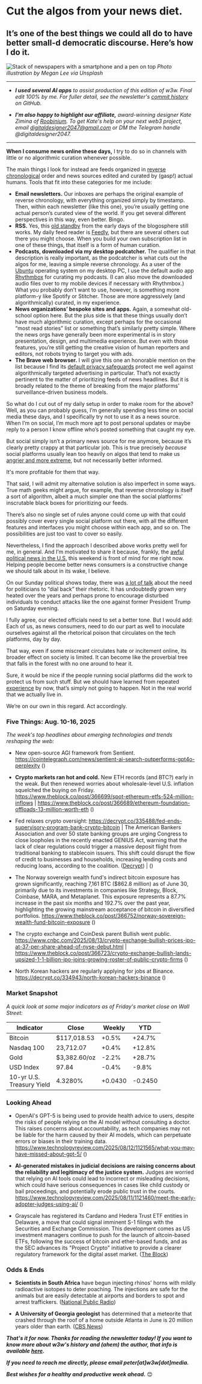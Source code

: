 # Cut the algos from your news diet.
## It’s one of the best things we could all do to have better small-d democratic discourse. Here’s how I do it.

![Stack of newspapers with a smartphone and a pen on top](https://w3w.news/img/megan-lee-3840.jpg)
*Photo illustration by Megan Lee via Unsplash*

<hr>

- _**I used several AI apps** to assist production of this edition of w3w. Final edit 100% by me. For fuller detail, see the newsletter's [commit history](https://github.com/peteramckay/w3wnewsletter/commits) on GitHub._

<!--

- _**A big thank-you to w3w's paid subscribers!** To join them in supporting this work, please check out our paid plans [on Substack](https://w3wnews.substack.com/subscribe)._

-->

- _**I'm also happy to highlight our affiliate,** award-winning designer Kate Zimina of [Roobinium](https://dribbble.com/roobinium). To get Kate's help on your next web3 project, email digitaldesigner2047@gmail.com or DM the Telegram handle @digitaldesigner2047._

<hr>

<!-- Riff on/revive archival post about news algos. Github link: https://github.com/peteramckay/w3wnewsletter/blob/master/2024/2024-07-14.md

This one needs reinforcement from time to time...

-->

**When I consume news online these days,** I try to do so in channels with little or no algorithmic curation whenever possible.

The main things I look for instead are feeds organized in [reverse chronological](https://en.wikipedia.org/wiki/Reverse_chronology#:~:text=Reverse%20chronology%20is%20a%20narrative,the%20conclusion%20to%20the%20plot.) order and news sources edited and curated by (gasp!) actual humans. Tools that fit into these categories for me include:
- **Email newsletters.** Our inboxes are perhaps the original example of reverse chronology, with everything organized simply by timestamp. Then, within each newsletter (like this one), you’re usually getting one actual person’s curated view of the world. If you get several different perspectives in this way, even better. Bingo.
- **RSS.** Yes, this [old standby](https://rss.com/blog/how-do-rss-feeds-work/) from the early days of the blogosphere still works. My daily feed reader is [Feedly](https://feedly.com/), but there are several others out there you might choose. When you build your own subscription list in one of these things, that itself is a form of human curation.
- **Podcasts, downloaded via my desktop podcatcher.** The qualifier in that description is really important, as the podcatcher is what cuts out the algos for me, leaving a simple reverse chronology. As a user of the [Ubuntu](https://ubuntu.com/desktop) operating system on my desktop PC, I use the default audio app [Rhythmbox](https://en.wikipedia.org/wiki/Rhythmbox) for curating my podcasts. (I can also move the downloaded audio files over to my mobile devices if necessary with Rhythmbox.) What you probably don’t want to use, however, is something more platform-y like Spotify or Stitcher. Those are more aggressively (and algorithmically) curated, in my experience.
- **News organizations’ bespoke sites and apps.** Again, a somewhat old-school option here. But the plus side is that these things usually don’t have much algorithmic curation, except perhaps  for the occasional “most read stories” list or something that’s similarly pretty simple. Where the news orgs have generally been more experimental is in story presentation, design, and multimedia experience. But even with those features, you’re still getting the creative vision of human reporters and editors, not robots trying to target you with ads.
- **The Brave web browser.** I will give this one an honorable mention on the list because I find its [default privacy safeguards](https://brave.com/) protect me well against algorithmically targeted advertising in particular. That’s not exactly pertinent to the matter of prioritizing feeds of news headlines. But it is broadly related to the theme of breaking from the major platforms’ surveillance-driven business models.

So what do I cut out of my daily setup in order to make room for the above? Well, as you can probably guess, I’m generally spending less time on social media these days, and I specifically try not to use it as a news source. When I’m on social, I’m much more apt to post personal updates or maybe reply to a person I know offline who’s posted something that caught my eye.

But social simply isn’t a primary news source for me anymore, because it’s clearly pretty crappy at that particular job. This is true precisely *because* social platforms usually lean too heavily on algos that tend to make us [angrier and more extreme](https://www.psychologytoday.com/us/blog/friction/201807/why-social-media-makes-us-angrier-and-more-extreme), but not necessarily better informed.

It's more profitable for them that way.

That said, I will admit my alternative solution is also imperfect in some ways. True math geeks might argue, for example, that reverse chronology is itself a sort of algorithm, albeit a much simpler one than the social platforms’ inscrutable black boxes for prioritizing our feeds.

There’s also no single set of rules anyone could come up with that could possibly cover every single social platform out there, with all the different features and interfaces you might choose within each app, and so on. The possibilities are just too vast to cover so easily.

Nevertheless, I find the approach I described above works pretty well for me, in general. And I’m motivated to share it because, frankly, the [awful political news in the U.S.](https://www.wsj.com/politics/elections/trump-taken-off-stage-after-apparent-shots-fired-at-rally-9d6680da?st=67c2iu2yhajek5q&reflink=desktopwebshare_permalink) this weekend is front of mind for me right now. Helping people become better news consumers is a constructive change we should talk about in its wake, I believe.

On our Sunday political shows today, there was [a lot of talk](https://www.youtube.com/watch?v=HkBaKOW-OOo) about the need for politicians to “dial back” their rhetoric. It has undoubtedly grown very heated over the years and perhaps prone to encourage disturbed individuals to conduct attacks like the one against former President Trump on Saturday evening.

I fully agree, our elected officials need to set a better tone. But I would add: Each of us, as news consumers, need to do our part as well to inoculate ourselves against all the rhetorical poison that circulates on the tech platforms, day by day.

That way, even if some miscreant circulates hate or incitement online, its broader effect on society is limited. It can become like the proverbial tree that falls in the forest with no one around to hear it.

Sure, it would be nice if the people running social platforms did the work to protect us from such stuff. But we should have learned from repeated [experience](https://www.npr.org/2021/10/05/1043377310/facebook-whistleblower-frances-haugen-congress) by now, that’s simply not going to happen. Not in the real world that we actually live in.

We’re on our own in this regard. Act accordingly.

### Five Things: Aug. 10-16, 2025

*The week's top headlines about emerging technologies and trends reshaping the web:*

- New open-source AGI framework from Sentient. https://cointelegraph.com/news/sentient-ai-search-outperforms-gpt4o-perplexity ([]())

- **Crypto markets ran hot and cold.** New ETH records (and BTC?) early in the weak. But then renewed worries about wholesale-level U.S. inflation squelched the buying on Friday. <!-- Some headlines about this mid-week. Keep an eye out through Friday's close for any necessary market updates in the Sunday email blast. --> https://www.theblock.co/post/366699/spot-ethereum-etfs-524-million-inflows | https://www.theblock.co/post/366689/ethereum-foundation-offloads-13-million-worth-eth ([]())

- Fed relaxes crypto oversight: https://decrypt.co/335488/fed-ends-supervisory-program-bank-crypto-bitcoin | The American Bankers Association and over 50 state banking groups are urging Congress to close loopholes in the recently enacted GENIUS Act, warning that the lack of clear regulations could trigger a massive deposit flight from traditional banking to stablecoin issuers. This shift could disrupt the flow of credit to businesses and households, increasing lending costs and reducing loans, according to the coalition. ([Decrypt](https://decrypt.co/334930/bank-groups-urge-us-senate-to-close-gaps-in-countrys-new-stablecoin-law)) <!-- Draft summary by Leo/Llama 3.1 8B --> | ([]())

- The Norway sovereign wealth fund's indirect bitcoin exposure has grown significantly, reaching 7,161 BTC ($862.8 million) as of June 30, primarily due to its investments in companies like Strategy, Block, Coinbase, MARA, and Metaplanet. This exposure represents a 87.7% increase in the past six months and 192.7% over the past year, highlighting the growing mainstream acceptance of bitcoin in diversified portfolios. https://www.theblock.co/post/366752/norway-sovereign-wealth-fund-bitcoin-exposure ([]())

- The crypto exchange and CoinDesk parent Bullish went public. https://www.cnbc.com/2025/08/13/crypto-exchange-bullish-prices-ipo-at-37-per-share-ahead-of-nyse-debut.html | https://www.theblock.co/post/366723/crypto-exchange-bullish-lands-upsized-1-1-billion-ipo-joins-growing-roster-of-public-crypto-firms <!-- Check for updates through the end of the trading weeek. --> ([]())

- North Korean hackers are regularly applying for jobs at Binance. https://decrypt.co/334943/north-korean-hackers-binance ([]())

### Market Snapshot

*A quick look at some major indicators as of Friday's market close on Wall Street:*

<table>

  <thead>
    <tr>
      <th>Indicator</th>
      <th>Close</th>
      <th>Weekly</th>
      <th>YTD</th>
    </tr>
  </thead>

  <tbody>
   <tr>
     <td>Bitcoin</td>
     <td>$117,018.53</td>
     <td>+0.5%</td>
     <td>+24.7%</td>
   </tr>

   <tr>
     <td>Nasdaq 100</td>
     <td>23,712.07</td>
     <td>+0.4%</td>
     <td>+12.8%</td>
   </tr>
   
   <tr>
     <td>Gold</td>
     <td>$3,382.60/oz</td>
     <td>-2.2%</td>
     <td>+28.7%</td>
   </tr>

   <tr>
     <td>USD Index</td>
     <td>97.84</td>
     <td>-0.4%</td>
     <td>-9.8%</td>
   </tr>

   <tr>
     <td>10-yr U.S.<br> Treasury Yield</td>
     <td>4.3280%</td>
     <td>+0.0430</td>
     <td>-0.2450</td>
   </tr>

</tbody>
</table>


### Looking Ahead

- OpenAI's GPT-5 is being used to provide health advice to users, despite the risks of people relying on the AI model without consulting a doctor. This raises concerns about accountability, as tech companies may not be liable for the harm caused by their AI models, which can perpetuate errors or biases in their training data.  https://www.technologyreview.com/2025/08/12/1121565/what-you-may-have-missed-about-gpt-5/ ([]())

- **AI-generated mistakes in judicial decisions are raising concerns about the reliability and legitimacy of the justice system.** Judges are worried that relying on AI tools could lead to incorrect or misleading decisions, which could have serious consequences in cases like child custody or bail proceedings, and potentially erode public trust in the courts. https://www.technologyreview.com/2025/08/11/1121460/meet-the-early-adopter-judges-using-ai/ ([]())

- Grayscale has registered its Cardano and Hedera Trust ETF entities in Delaware, a move that could signal imminent S-1 filings with the Securities and Exchange Commission. This development comes as US investment managers continue to push for the launch of altcoin-based ETFs, following the success of bitcoin and ether-based funds, and as the SEC advances its "Project Crypto" initiative to provide a clearer regulatory framework for the digital asset market. ([The Block](https://www.theblock.co/post/366692/grayscale-cardano-hedera-etf-delaware))

### Odds & Ends

- **Scientists in South Africa** have begun injecting rhinos' horns with mildly radioactive isotopes to deter poaching. The injections are safe for the animals but are easily detectable at airports and borders to spot and arrest traffickers. ([National Public Radio](https://www.npr.org/2025/08/01/nx-s1-5488737/scientists-south-africa-rhino-horns-radioactive-poaching))

- **A University of Georgia geologist** has determined that a meteorite that crashed through the roof of a home outside Atlanta in June is 20 million years older than earth. ([CBS News](https://www.cbsnews.com/news/meteorite-georgia-nasa-earth/))

_**That's it for now. Thanks for reading the newsletter today! If you want to know more about w3w's history and (ahem) the author, that info is available [here](https://w3wnews.substack.com/about).**_

_**If you need to reach me directly, please email peter[at]w3w[dot]media.**_

_**Best wishes for a healthy and productive week ahead.**_ 😊
